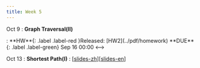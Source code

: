 ```yaml
---
title: Week 5
---
```


Oct 9
: **Graph Traversal(II)**
<!-->:  **HW**{: .label .label-red }Released: [HW2](../pdf/homework)  **DUE**{: .label .label-green} Sep 16  00:00
<-->

Oct 13
: **Shortest Path(I)**
  :  \[[slides-zh](../pdf/slides/0-overview.pdf)\]\[[slides-en](../pdf/slides/0-overview-en.pdf)\]


  

